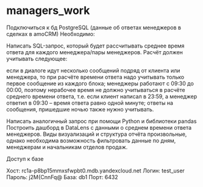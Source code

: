 # managers_work

Подключиться к бд PostgreSQL (данные об ответах менеджеров в сделках в amoCRM)
Необходимо:

Написать SQL-запрос, который будет рассчитывать среднее время ответа для каждого менеджера/пары менеджеров.
Расчёт должен учитывать следующее:


если в диалоге идут несколько сообщений подряд от клиента или менеджера, то при расчёте времени ответа надо учитывать только первое сообщение из каждого блока;
менеджеры работают с 09:30 до 00:00, поэтому нерабочее время не должно учитываться в расчёте среднего времени ответа, т.е. если клиент написал в 23:59, а менеджер ответил в 09:30 – время ответа равно одной минуте;
ответы на сообщения, пришедшие ночью также нужно учитывать.


Написать аналогичный запрос при помощи Python и библиотеки pandas
Построить дашборд в DataLens с данными о среднем времени ответа менеджеров. Виды визуализаций и структура отчёта произвольные, однако необходима возможность фильтровать данные по дням, менеджерам и начальникам отделов продаж.

Доступ к базе

Хост: rc1a-p8bp15mmxsfwpbt0.mdb.yandexcloud.net
Логин: test_user
Пароль: j2M{CnnFq@
База: db1
Порт: 6432
